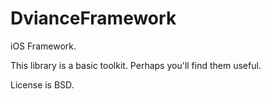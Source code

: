 DvianceFramework
================

iOS Framework.

This library is a basic toolkit. Perhaps you'll find them useful.

License is BSD.
